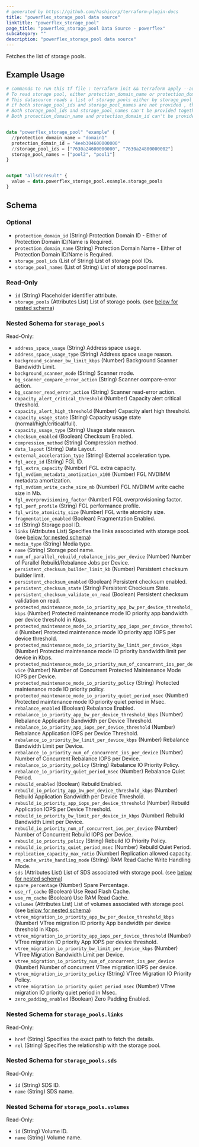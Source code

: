 ```yaml
---
# generated by https://github.com/hashicorp/terraform-plugin-docs
title: "powerflex_storage_pool data source"
linkTitle: "powerflex_storage_pool"
page_title: "powerflex_storage_pool Data Source - powerflex"
subcategory: ""
description: "powerflex_storage_pool data source"
---
```


<!--
Copyright (c) 2023 Dell Inc., or its subsidiaries. All Rights Reserved.

Licensed under the Mozilla Public License Version 2.0 (the "License");
you may not use this file except in compliance with the License.
You may obtain a copy of the License at

    http://mozilla.org/MPL/2.0/


Unless required by applicable law or agreed to in writing, software
distributed under the License is distributed on an "AS IS" BASIS,
WITHOUT WARRANTIES OR CONDITIONS OF ANY KIND, either express or implied.
See the License for the specific language governing permissions and
limitations under the License.
-->

Fetches the list of storage pools.

## Example Usage

```terraform
# commands to run this tf file : terraform init && terraform apply --auto-approve
# To read storage pool, either protection_domain_name or protection_domain_id must be provided
# This datasource reads a list of storage pools either by storage_pool_ids or storage_pool_names where user can provide a list of ids or names
# if both storage_pool_ids and storage_pool_names are not provided , then it will read all the storage pool under the protection domain
# Both storage_pool_ids and storage_pool_names can't be provided together .
# Both protection_domain_name and protection_domain_id can't be provided together


data "powerflex_storage_pool" "example" {
  //protection_domain_name = "domain1"
  protection_domain_id = "4eeb304600000000"
  //storage_pool_ids = ["7630a24600000000", "7630a24800000002"]
  storage_pool_names = ["pool2", "pool1"]
}


output "allsdcresult" {
  value = data.powerflex_storage_pool.example.storage_pools
}
```

<!-- schema generated by tfplugindocs -->
## Schema

### Optional

- `protection_domain_id` (String) Protection Domain ID - Either of Protection Domain ID/Name is Required.
- `protection_domain_name` (String) Protection Domain Name - Either of Protection Domain ID/Name is Required.
- `storage_pool_ids` (List of String) List of storage pool IDs.
- `storage_pool_names` (List of String) List of storage pool names.

### Read-Only

- `id` (String) Placeholder identifier attribute.
- `storage_pools` (Attributes List) List of storage pools. (see [below for nested schema](#nestedatt--storage_pools))

<a id="nestedatt--storage_pools"></a>
### Nested Schema for `storage_pools`

Read-Only:

- `address_space_usage` (String) Address space usage.
- `address_space_usage_type` (String) Address space usage reason.
- `background_scanner_bw_limit_kbps` (Number) Background Scanner Bandwidth Limit.
- `background_scanner_mode` (String) Scanner mode.
- `bg_scanner_compare_error_action` (String) Scanner compare-error action.
- `bg_scanner_read_error_action` (String) Scanner read-error action.
- `capacity_alert_critical_threshold` (Number) Capacity alert critical threshold.
- `capacity_alert_high_threshold` (Number) Capacity alert high threshold.
- `capacity_usage_state` (String) Capacity usage state (normal/high/critical/full).
- `capacity_usage_type` (String) Usage state reason.
- `checksum_enabled` (Boolean) Checksum Enabled.
- `compression_method` (String) Compression method.
- `data_layout` (String) Data Layout.
- `external_acceleration_type` (String) External acceleration type.
- `fgl_accp_id` (String) FGL ID.
- `fgl_extra_capacity` (Number) FGL extra capacity.
- `fgl_nvdimm_metadata_amotization_x100` (Number) FGL NVDIMM metadata amortization.
- `fgl_nvdimm_write_cache_size_mb` (Number) FGL NVDIMM write cache size in Mb.
- `fgl_overprovisioning_factor` (Number) FGL overprovisioning factor.
- `fgl_perf_profile` (String) FGL performance profile.
- `fgl_write_atomicity_size` (Number) FGL write atomicity size.
- `fragmentation_enabled` (Boolean) Fragmentation Enabled.
- `id` (String) Storage pool ID.
- `links` (Attributes List) Specifies the links asscociated with storage pool. (see [below for nested schema](#nestedatt--storage_pools--links))
- `media_type` (String) Media type.
- `name` (String) Storage pool name.
- `num_of_parallel_rebuild_rebalance_jobs_per_device` (Number) Number of Parallel Rebuild/Rebalance Jobs per Device.
- `persistent_checksum_builder_limit_kb` (Number) Persistent checksum builder limit.
- `persistent_checksum_enabled` (Boolean) Persistent checksum enabled.
- `persistent_checksum_state` (String) Persistent Checksum State.
- `persistent_checksum_validate_on_read` (Boolean) Persistent checksum validation on read.
- `protected_maintenance_mode_io_priority_app_bw_per_device_threshold_kbps` (Number) Protected maintenance mode IO priority app bandwidth per device threshold in Kbps.
- `protected_maintenance_mode_io_priority_app_iops_per_device_threshold` (Number) Protected maintenance mode IO priority app IOPS per device threshold.
- `protected_maintenance_mode_io_priority_bw_limit_per_device_kbps` (Number) Protected maintenance mode IO priority bandwidth limit per device in Kbps.
- `protected_maintenance_mode_io_priority_num_of_concurrent_ios_per_device` (Number) Number of Concurrent Protected Maintenance Mode IOPS per Device.
- `protected_maintenance_mode_io_priority_policy` (String) Protected maintenance mode IO priority policy.
- `protected_maintenance_mode_io_priority_quiet_period_msec` (Number) Protected maintenance mode IO priority quiet period in Msec.
- `rebalance_enabled` (Boolean) Rebalance Enabled.
- `rebalance_io_priority_app_bw_per_device_threshold_kbps` (Number) Rebalance Application Bandwidth per Device Threshold.
- `rebalance_io_priority_app_iops_per_device_threshold` (Number) Rebalance Application IOPS per Device Threshold.
- `rebalance_io_priority_bw_limit_per_device_kbps` (Number) Rebalance Bandwidth Limit per Device.
- `rebalance_io_priority_num_of_concurrent_ios_per_device` (Number) Number of Concurrent Rebalance IOPS per Device.
- `rebalance_io_priority_policy` (String) Rebalance IO Priority Policy.
- `rebalance_io_priority_quiet_period_msec` (Number) Rebalance Quiet Period.
- `rebuild_enabled` (Boolean) Rebuild Enabled.
- `rebuild_io_priority_app_bw_per_device_threshold_kbps` (Number) Rebuild Application Bandwidth per Device Threshold.
- `rebuild_io_priority_app_iops_per_device_threshold` (Number) Rebuild Application IOPS per Device Threshold.
- `rebuild_io_priority_bw_limit_per_device_in_kbps` (Number) Rebuild Bandwidth Limit per Device.
- `rebuild_io_priority_num_of_concurrent_ios_per_device` (Number) Number of Concurrent Rebuild IOPS per Device.
- `rebuild_io_priority_policy` (String) Rebuild IO Priority Policy.
- `rebuild_io_priority_quiet_period_msec` (Number) Rebuild Quiet Period.
- `replication_capacity_max_ratio` (Number) Replication allowed capacity.
- `rm_cache_write_handling_mode` (String) RAM Read Cache Write Handling Mode.
- `sds` (Attributes List) List of SDS associated with storage pool. (see [below for nested schema](#nestedatt--storage_pools--sds))
- `spare_percentage` (Number) Spare Percentage.
- `use_rf_cache` (Boolean) Use Read Flash Cache.
- `use_rm_cache` (Boolean) Use RAM Read Cache.
- `volumes` (Attributes List) List of volumes associated with storage pool. (see [below for nested schema](#nestedatt--storage_pools--volumes))
- `vtree_migration_io_priority_app_bw_per_device_threshold_kbps` (Number) VTree migration IO priority App bandwidth per device threshold in Kbps.
- `vtree_migration_io_priority_app_iops_per_device_threshold` (Number) VTree migration IO priority App IOPS per device threshold.
- `vtree_migration_io_priority_bw_limit_per_device_kbps` (Number) VTree Migration Bandwidth Limit per Device.
- `vtree_migration_io_priority_num_of_concurrent_ios_per_device` (Number) Number of concurrent VTree migration IOPS per device.
- `vtree_migration_io_priority_policy` (String) VTree Migration IO Priority Policy.
- `vtree_migration_io_priority_quiet_period_msec` (Number) VTree migration IO priority quiet period in Msec.
- `zero_padding_enabled` (Boolean) Zero Padding Enabled.

<a id="nestedatt--storage_pools--links"></a>
### Nested Schema for `storage_pools.links`

Read-Only:

- `href` (String) Specifies the exact path to fetch the details.
- `rel` (String) Specifies the relationship with the storage pool.


<a id="nestedatt--storage_pools--sds"></a>
### Nested Schema for `storage_pools.sds`

Read-Only:

- `id` (String) SDS ID.
- `name` (String) SDS name.


<a id="nestedatt--storage_pools--volumes"></a>
### Nested Schema for `storage_pools.volumes`

Read-Only:

- `id` (String) Volume ID.
- `name` (String) Volume name.



